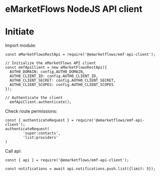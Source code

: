 # eMarketFlows NodeJS API client

# Initiate

Import module:
```
const eMarketFlowsRestApi = require('@emarketflows/emf-api-client');

// Initialize the eMarketFlows API client
const emfApiClient = new eMarketFlowsRestApi({
  AUTH0_DOMAIN: config.AUTH0_DOMAIN,
  AUTH0_CLIENT_ID: config.AUTH0_CLIENT_ID,
  AUTH0_CLIENT_SECRET: config.AUTH0_CLIENT_SECRET,
  AUTH0_CLIENT_SCOPES: config.AUTH0_CLIENT_SCOPES
});

// Authenticate the client
  emfApiClient.authenticate();
```

Check route permissions:
```
const { authenticateRequest } = require('@emarketflows/emf-api-client');
authenticateRequest(
        'super:contacts',
        'list:providers'
)
```
Call api:
```
const { api } = require('@emarketflows/emf-api-client');

const notifications = await api.notifications.push.list({limit: 5});
```